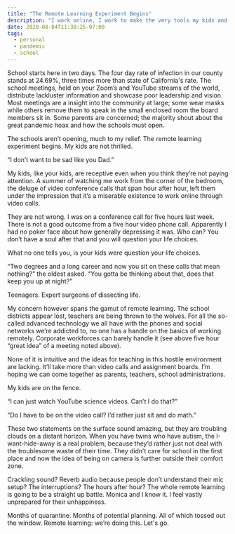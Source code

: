 ```yaml
---
title: "The Remote Learning Experiment Begins"
description: "I work online, I work to make the very tools my kids and yours will use as remote learning begins. I am terrified."
date: 2020-08-04T11:38:25-07:00
tags:
  - personal
  - pandemic
  - school
---
```


School starts here in two days. The four day rate of infection in our county stands at 24.69%, three times more than state of California's rate. The school meetings, held on your Zoom’s and YouTube streams of the world, distribute lackluster information and showcase poor leadership and vision. Most meetings are a insight into the community at large; some wear masks while others remove them to speak in the small enclosed room the board members sit in. Some parents are concerned; the majority shout about the great pandemic hoax and how the schools must open.

The schools aren’t opening, much to my relief. The remote learning experiment begins. My kids are not thrilled.

“I don’t want to be sad like you Dad.”

My kids, like your kids, are receptive even when you think they’re not paying attention. A summer of watching me work from the corner of the bedroom, the deluge of video conference calls that span hour after hour, left them under the impression that it’s a miserable existence to work online through video calls.

They are not wrong. I was on a conference call for five hours last week. There is not a good outcome from a five hour video phone call. Apparently I had no poker face about how generally depressing it was. Who can? You don’t have a soul after that and you will question your life choices.

What no one tells you, is your kids were question your life choices.

“Two degrees and a long career and now you sit on these calls that mean nothing?” the oldest asked. “You gotta be thinking about that, does that keep you up at night?”

Teenagers. Expert surgeons of dissecting life.

My concern however spans the gamut of remote learning. The school districts appear lost, teachers are being thrown to the wolves. For all the so-called advanced technology we all have with the phones and social networks we’re addicted to, no one has a handle on the basics of working remotely. Corporate workforces can barely handle it (see above five hour “great idea” of a meeting noted above).

None of it is intuitive and the ideas for teaching in this hostile environment are lacking. It’ll take more than video calls and assignment boards. I’m hoping we can come together as parents, teachers, school administrations.

My kids are on the fence.

“I can just watch YouTube science videos. Can’t I do that?”

“Do I have to be on the video call? I’d rather just sit and do math.”

These two statements on the surface sound amazing, but they are troubling clouds on a distant horizon. When you have twins who have autism, the I-want-hide-away is a real problem, because they’d rather just not deal with the troublesome waste of their time. They didn’t care for school in the first place and now the idea of being on camera is further outside their comfort zone.

Crackling sound? Reverb audio because people don’t understand their mic setup? The interruptions? The hours after hour? The whole remote learning is going to be a straight up battle. Monica and I know it. I feel vastly unprepared for their unhappiness.

Months of quarantine. Months of potential planning. All of which tossed out the window. Remote learning: we’re doing this. Let's go.
